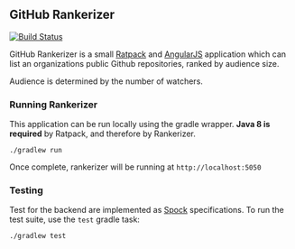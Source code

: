 GitHub Rankerizer
-----------------------------
[![Build
Status](https://travis-ci.org/ajbrown/github-rankerizer.svg)](https://travis-ci.org/ajbrown/github-rankerizer)

GitHub Rankerizer is a small [Ratpack](http://www.ratpack.io/) and [AngularJS](https://angularjs.org/) application
which can list an organizations public Github repositories, ranked by audience size.

Audience is determined by the number of watchers.


### Running Rankerizer

This application can be run locally using the gradle wrapper.  **Java 8 is required** by Ratpack, and therefore by Rankerizer.

```
./gradlew run
```

Once complete, rankerizer will be running at `http://localhost:5050`


### Testing

Test for the backend are implemented as [Spock](https://code.google.com/p/spock/) specifications.  To run the test suite,
use the `test` gradle task:

```
./gradlew test
```
